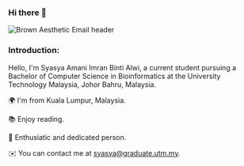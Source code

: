 ### Hi there 👋

![Brown Aesthetic Email header](https://github.com/syasyamani/syasyamani/assets/61147698/2e324250-ca14-4414-a132-fb0afc93835e)


<h3 align="left">Introduction:</h3>
Hello, I'm Syasya Amani Imran Binti Alwi, a current student pursuing a Bachelor of Computer Science in Bioinformatics at the University Technology Malaysia, Johor Bahru, Malaysia. 



🌍 I'm from Kuala Lumpur, Malaysia. 

📚 Enjoy reading. 

🤝 Enthusiatic and dedicated person.

✉️  You can contact me at syasya@graduate.utm.my.







